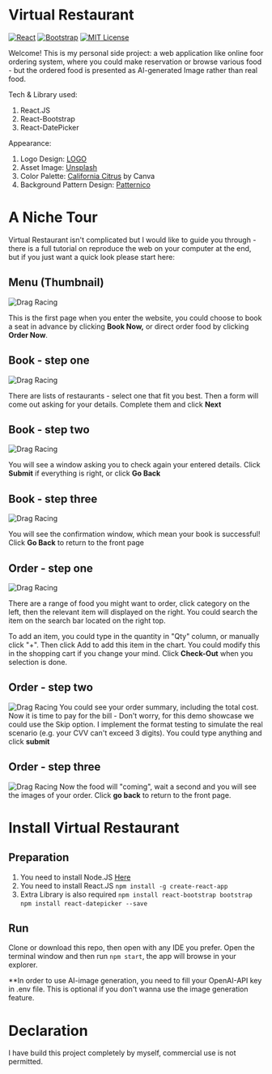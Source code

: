 # Virtual Restaurant

[![React][React.js]][React-url] [![Bootstrap][Bootstrap.com]][Bootstrap-url] [![MIT License][license-shield]][license-url]

[license-shield]: https://img.shields.io/github/license/lynnx7/Virtual-Restaurant.svg?style=for-the-badge
[license-url]: https://github.com/lynnx7/Virtual-Restaurant/blob/master/LICENSE.txt
[React.js]: https://img.shields.io/badge/React-20232A?style=for-the-badge&logo=react&logoColor=61DAFB
[React-url]: https://reactjs.org/
[Bootstrap.com]: https://img.shields.io/badge/Bootstrap-563D7C?style=for-the-badge&logo=bootstrap&logoColor=white
[Bootstrap-url]: https://getbootstrap.com

Welcome! This is my personal side project: a web application like online foor ordering system, where you could make reservation or browse various food - but the ordered food is presented as AI-generated Image rather than real food.

Tech & Library used:

 1. React.JS
 2. React-Bootstrap
 3. React-DatePicker

Appearance:

 1. Logo Design:  [LOGO](https://app.logo.com)
 2. Asset Image: [Unsplash](https://unsplash.com/)
 4. Color Palette: [California Citrus](https://www.canva.com/colors/color-palettes/california-citrus/) by Canva
 5. Background Pattern Design: [Patternico](https://patternico.com)



# A Niche Tour

Virtual Restaurant isn't complicated but I would like to guide you through - there is a full tutorial on reproduce the web on your computer at the end, but if you just want a quick look please start here:

## Menu (Thumbnail)

![Drag Racing](readme_img/thumbnail.png)

This is the first page when you enter the website, you could choose to book a seat in advance by clicking **Book Now,** or direct order food by clicking **Order Now**.

## Book - step one

![Drag Racing](readme_img/b1.png)

There are lists of restaurants - select one that fit you best. Then a form will come out asking for your details. Complete them and click **Next**

## Book - step two

![Drag Racing](readme_img/b2.png)

You will see a window asking you to check again your entered details. Click **Submit** if everything is right, or click **Go Back**

## Book - step three

![Drag Racing](readme_img/b3.png)

You will see the confirmation window, which mean your book is successful! Click **Go Back** to return to the front page

##  Order - step one

![Drag Racing](readme_img/o1.png)

There are a range of food you might want to order, click category on the left, then the relevant item will displayed on the right. You could search the item on the search bar located on the right top.

To add an item, you could type in the quantity in "Qty" column, or manually click "+". Then click Add to add this item in the chart. You could modify this in the shopping cart if you change your mind. Click **Check-Out** when you selection is done.

## Order - step two

![Drag Racing](readme_img/o2.png)
You could see your order summary, including the total cost. Now it is time to pay for the bill - Don't worry, for this demo showcase we could use the Skip option. I implement the format testing to simulate the real scenario (e.g. your CVV can't exceed 3 digits). You could type anything and click **submit**

## Order - step three

![Drag Racing](readme_img/o3.png)
Now the food will "coming", wait a second and you will see the images of your order. Click **go back** to return to the front page.

# Install Virtual Restaurant


## Preparation

 1. You need to install Node.JS [Here](https://nodejs.org/en)
 2. You need to install React.JS
 `npm install -g create-react-app`
 3. Extra Library is also required
 `npm install react-bootstrap bootstrap`
 `npm install react-datepicker --save`

## Run

Clone or download this repo, then open with any IDE you prefer. Open the terminal window and then run `npm start`, the app will browse in your explorer.

**In order to use AI-image generation, you need to fill your OpenAI-API key in .env file. This is optional if you don't wanna use the image generation feature.

# Declaration
I have build this project completely by myself, commercial use is not permitted.
